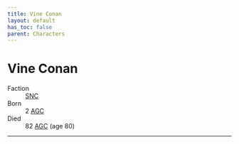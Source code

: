 ```yaml
---
title: Vine Conan
layout: default
has_toc: false
parent: Characters
---
```


# Vine Conan
<dl>
    <dt>Faction</dt><dd><a href="../factions/snc.html">SNC</a></dd>
    <dt>Born</dt><dd>2 <a href="../history/">AGC</a></dd>
    <dt>Died</dt><dd>82 <a href="../history/">AGC</a> (age 80)</dd>
</dl>

----
